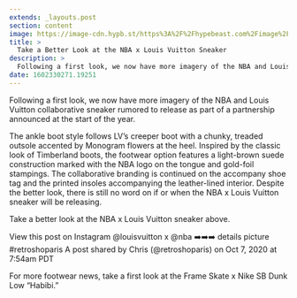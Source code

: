 ```yaml
--- 
extends: _layouts.post 
section: content 
image: https://image-cdn.hypb.st/https%3A%2F%2Fhypebeast.com%2Fimage%2F2020%2F10%2Fnba-louis-vuitton-sneaker-better-look-tw.jpg?w=960&cbr=1&q=90&fit=max 
title: > 
  Take a Better Look at the NBA x Louis Vuitton Sneaker 
description: > 
  Following a first look, we now have more imagery of the NBA and Louis Vuitton collaborative sneaker rumored to release as part of a partnership announced at the start of the year.Inspired by the classic look of Timberland boots, the footwear option features a light-brown suede construction marked with the NBA logo on the tongue and gold-foil stampings.Despite the better look, there is still no word on if or when the NBA x Louis Vuitton sneaker will be releasing.Take a better look at the NBA x Louis Vuitton sneaker above.View this post on Instagram @louisvuitton x @nba ➡️➡️➡️ details picture #retroshoparis A post shared by Chris (@retroshoparis) on Oct 7, 2020 at 7:54am PDTFor more footwear news, take a first look at the Frame Skate x Nike SB Dunk Low “Habibi.” 
date: 1602330271.19251 
--- 
```

Following a first look, we now have more imagery of the NBA and Louis Vuitton collaborative sneaker rumored to release as part of a partnership announced at the start of the year.

The ankle boot style follows LV’s creeper boot with a chunky, treaded outsole accented by Monogram flowers at the heel. Inspired by the classic look of Timberland boots, the footwear option features a light-brown suede construction marked with the NBA logo on the tongue and gold-foil stampings. The collaborative branding is continued on the accompany shoe tag and the printed insoles accompanying the leather-lined interior. Despite the better look, there is still no word on if or when the NBA x Louis Vuitton sneaker will be releasing.

Take a better look at the NBA x Louis Vuitton sneaker above.

View this post on Instagram @louisvuitton x @nba ➡️➡️➡️ details picture #retroshoparis A post shared by Chris (@retroshoparis) on Oct 7, 2020 at 7:54am PDT

For more footwear news, take a first look at the Frame Skate x Nike SB Dunk Low “Habibi.”